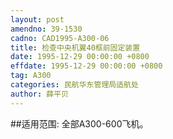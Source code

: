 ```yaml
---
layout: post
amendno: 39-1530
cadno: CAD1995-A300-06
title: 检查中央机翼40框前固定装置
date: 1995-12-29 00:00:00 +0800
effdate: 1995-12-29 00:00:00 +0800
tag: A300
categories: 民航华东管理局适航处
author: 薛平贝
---
```


##适用范围:
全部A300-600飞机。

